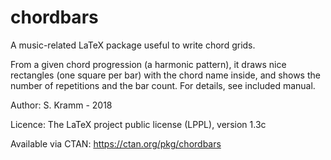 # chordbars
A music-related LaTeX package useful to write chord grids.

From a given chord progression (a harmonic pattern), it draws nice rectangles (one square per bar) with the chord name inside, and shows the number of repetitions and the bar count.
For details, see included manual.

Author: S. Kramm - 2018 

Licence: The LaTeX project public license (LPPL), version 1.3c

Available via CTAN: https://ctan.org/pkg/chordbars

